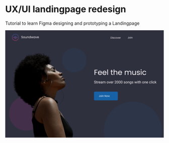 # UX/UI landingpage redesign

Tutorial to learn Figma designing and prototyping a Landingpage

![Prototype Landingpage](https://github.com/dianavile/Landingpage/blob/master/Prototyping_practice.png)
